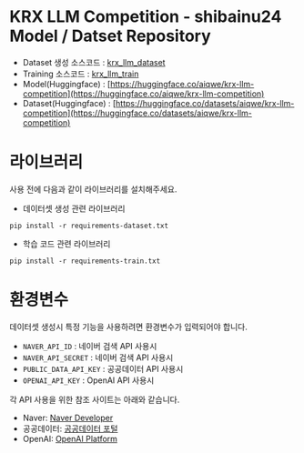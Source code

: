 # KRX LLM Competition - shibainu24 Model / Datset Repository
+ Dataset 생성 소스코드 : [krx_llm_dataset](./krx_llm_dataset)
+ Training 소스코드 : [krx_llm_train](./krx_llm_train)
+ Model(Huggingface) : [https://huggingface.co/aiqwe/krx-llm-competition](https://huggingface.co/aiqwe/krx-llm-competition)
+ Dataset(Huggingface) : [https://huggingface.co/datasets/aiqwe/krx-llm-competition](https://huggingface.co/datasets/aiqwe/krx-llm-competition)

# 라이브러리
사용 전에 다음과 같이 라이브러리를 설치해주세요.
+ 데이터셋 생성 관련 라이브러리
```shell
pip install -r requirements-dataset.txt
```
+ 학습 코드 관련 라이브러리
```shell
pip install -r requirements-train.txt
```

# 환경변수
데이터셋 생성시 특정 기능을 사용하려면 환경변수가 입력되어야 합니다.

+ `NAVER_API_ID` : 네이버 검색 API 사용시
+ `NAVER_API_SECRET` : 네이버 검색 API 사용시
+ `PUBLIC_DATA_API_KEY` : 공공데이터 API 사용시
+ `OPENAI_API_KEY` : OpenAI API 사용시

각 API 사용을 위한 참조 사이트는 아래와 같습니다.
+ Naver: [Naver Developer](https://developers.naver.com/docs/serviceapi/search/blog/blog.md)
+ 공공데이터: [공공데이터 포털](https://www.data.go.kr/)
+ OpenAI: [OpenAI Platform](https://platform.openai.com/)

